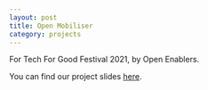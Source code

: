 ```yaml
---
layout: post
title: Open Mobiliser
category: projects
---
```


For Tech For Good Festival 2021, by Open Enablers.

You can find our project slides [here](https://docs.google.com/presentation/d/1mPm1KsbC4ZIr0ojO97htFd1oPi-e-hCE79od8sKjqXY/edit?usp=sharing).